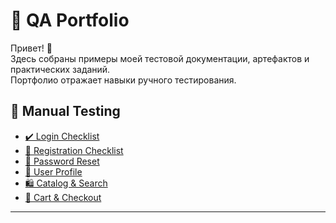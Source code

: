 # 🧩 QA Portfolio

Привет! 👋  
Здесь собраны примеры моей тестовой документации, артефактов и практических заданий.  
Портфолио отражает навыки ручного тестирования.

## 📂 Manual Testing

- [✔️ Login Checklist](Manual-Testing/Checklists/login_checklist.xlsx)
- [🧪 Registration Checklist](Manual-Testing/Checklists/registration_checklist.xlsx)
- [🔐 Password Reset](Manual-Testing/Checklists/password_reset_checklist.xlsx)
- [👤 User Profile](Manual-Testing/Checklists/profile_checklist.xlsx)
- [🛍️ Catalog & Search](Manual-Testing/Checklists/catalog_search_checklist.xlsx)
- [🧾 Cart & Checkout](Manual-Testing/Checklists/cart_checkout_checklist.xlsx)

---

